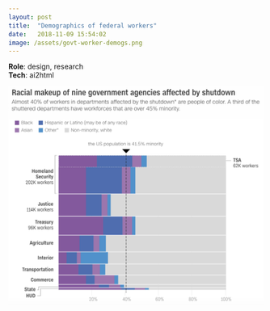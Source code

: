 ```yaml
---
layout: post
title:  "Demographics of federal workers"
date:   2018-11-09 15:54:02
image: /assets/govt-worker-demogs.png
---
```


**Role**: design, research  
**Tech**: ai2html

[![Demographics of federal workers in departments affected by the shutdown.](/assets/govt-worker-demogs.png)](https://www.cnn.com/2019/01/23/politics/the-shutdown-is-hurting-some-federal-workers/index.html)
